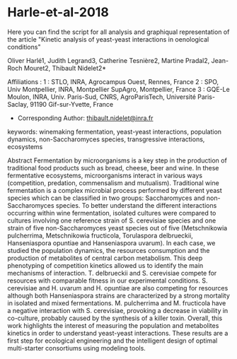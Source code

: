 # Harle-et-al-2018

Here you can find the script for all analysis and graphiqual representation of the article "Kinetic analysis of yeast-yeast interactions in oenological conditions" 

Oliver Harlé1, Judith Legrand3, Catherine Tesnière2, Martine Pradal2, Jean-Roch Mouret2, Thibault Nidelet2*

Affiliations :
1 : STLO, INRA, Agrocampus Ouest, Rennes, France
2 : SPO, Univ Montpellier, INRA, Montpellier SupAgro, Montpellier, France
3 : GQE-Le Moulon, INRA, Univ. Paris-Sud, CNRS, AgroParisTech, Université Paris-Saclay, 91190 Gif-sur-Yvette, France
* Corresponding Author:   thibault.nidelet@inra.fr

keywords: winemaking fermentation, yeast-yeast interactions, population dynamics, non-Saccharomyces species, transgressive interactions, ecosystems


Abstract
Fermentation by microorganisms is a key step in the production of traditional food products such as bread, cheese, beer and wine. In these fermentative ecosystems, microorganisms interact in various ways (competition, predation, commensalism and mutualism). Traditional wine fermentation is a complex microbial process performed by different yeast species which can be classified in two groups: Saccharomyces and non-Saccharomyces species. To better understand the different interactions occurring within wine fermentation, isolated cultures were compared to cultures involving one reference strain of S. cerevisiae species and one strain of five non-Saccharomyces yeast species out of five (Metschnikowia pulcherrima, Metschnikowia fructicola, Torulaspora delbrueckii, Hanseniaspora opuntiae and Hanseniaspora uvarum). In each case, we studied the population dynamics, the resources consumption and the production of metabolites of central carbon metabolism. This deep phenotyping of competition kinetics allowed us to identify the main mechanisms of interaction. T. delbrueckii and S. cerevisiae compete for resources with comparable fitness in our experimental conditions. S. cerevisiae and H. uvarum and H. opuntiae are also competing for resources although both Hanseniaspora strains are characterized by a strong mortality in isolated and mixed fermentations. M. pulcherrima and M. fructicola have a negative interaction with S. cerevisiae, provoking a decrease in viability in co-culture, probably caused by the synthesis of a killer toxin. Overall, this work highlights the interest of measuring the population and metabolites kinetics in order to understand yeast-yeast interactions.  These results are a first step for ecological engineering and the intelligent design of optimal multi-starter consortiums using modeling tools.
